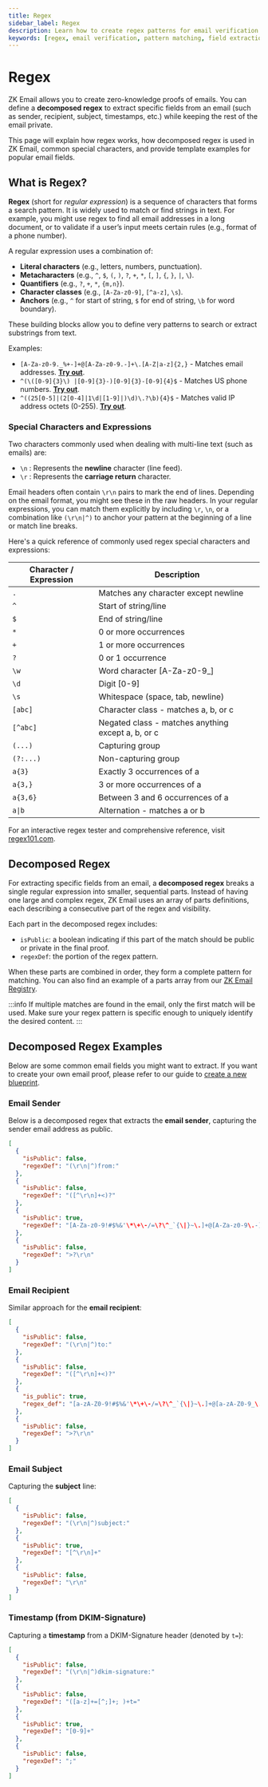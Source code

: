 ```yaml
---
title: Regex
sidebar_label: Regex
description: Learn how to create regex patterns for email verification in ZK Email.
keywords: [regex, email verification, pattern matching, field extraction, email parsing]
---
```


# Regex

ZK Email allows you to create zero-knowledge proofs of emails. You can define a **decomposed regex** to extract specific fields from an email (such as sender, recipient, subject, timestamps, etc.) while keeping the rest of the email private. 

This page will explain how regex works, how decomposed regex is used in ZK Email, common special characters, and provide template examples for popular email fields.

## What is Regex?

**Regex** (short for *regular expression*) is a sequence of characters that forms a search pattern. It is widely used to match or find strings in text. For example, you might use regex to find all email addresses in a long document, or to validate if a user’s input meets certain rules (e.g., format of a phone number).

A regular expression uses a combination of:
- **Literal characters** (e.g., letters, numbers, punctuation).
- **Metacharacters** (e.g., `^`, `$`, `(`, `)`, `?`, `+`, `*`, `[`, `]`, `{`, `}`, `|`, `\`).
- **Quantifiers** (e.g., `?`, `+`, `*`, `{m,n}`).
- **Character classes** (e.g., `[A-Za-z0-9]`, `[^a-z]`, `\s`).
- **Anchors** (e.g., `^` for start of string, `$` for end of string, `\b` for word boundary).

These building blocks allow you to define very patterns to search or extract substrings from text.

Examples:

- `[A-Za-z0-9._%+-]+@[A-Za-z0-9.-]+\.[A-Z|a-z]{2,}` - Matches email addresses. [**Try out**](https://regex101.com/r/NlTlk4/1).
- `^(\([0-9]{3}\) |[0-9]{3}-)[0-9]{3}-[0-9]{4}$` - Matches US phone numbers. [**Try out**](https://regex101.com/r/QwP1va/1).
- `^((25[0-5]|(2[0-4]|1\d|[1-9]|)\d)\.?\b){4}$` - Matches valid IP address octets (0-255). [**Try out**](https://regex101.com/r/E6ujVA/1).

### Special Characters and Expressions

Two characters commonly used when dealing with multi-line text (such as emails) are:

- `\n` : Represents the **newline** character (line feed).
- `\r` : Represents the **carriage return** character.

Email headers often contain `\r\n` pairs to mark the end of lines. Depending on the email format, you might see these in the raw headers. In your regular expressions, you can match them explicitly by including `\r`, `\n`, or a combination like `(\r\n|^)` to anchor your pattern at the beginning of a line or match line breaks.

Here's a quick reference of commonly used regex special characters and expressions:

| Character / Expression| Description |
|-----------|-------------|
| `.` | Matches any character except newline |
| `^` | Start of string/line |
| `$` | End of string/line |
| `*` | 0 or more occurrences |
| `+` | 1 or more occurrences |
| `?` | 0 or 1 occurrence |
| `\w` | Word character [A-Za-z0-9_] |
| `\d` | Digit [0-9] |
| `\s` | Whitespace (space, tab, newline) |
| `[abc]` | Character class - matches a, b, or c |
| `[^abc]` | Negated class - matches anything except a, b, or c |
| `(...)` | Capturing group |
| `(?:...)` | Non-capturing group |
| `a{3}` | Exactly 3 occurrences of a |
| `a{3,}` | 3 or more occurrences of a |
| `a{3,6}` | Between 3 and 6 occurrences of a |
| `a\|b` | Alternation - matches a or b |

For an interactive regex tester and comprehensive reference, visit [regex101.com](https://regex101.com).

## Decomposed Regex

For extracting specific fields from an email, a **decomposed regex** breaks a single regular expression into smaller, sequential parts. Instead of having one large and complex regex, ZK Email uses an array of parts definitions, each describing a consecutive part of the regex and visibility.

Each part in the decomposed regex includes:
- `isPublic`: a boolean indicating if this part of the match should be public or private in the final proof.
- `regexDef`: the portion of the regex pattern.

When these parts are combined in order, they form a complete pattern for matching. You can also find an example of a parts array from our [ZK Email Registry](https://registry.zk.email/dc963079-fe7d-4bcb-a4ed-c60ad7a93d2b/parameters#:~:text=parts).

:::info
If multiple matches are found in the email, only the first match will be used. Make sure your regex pattern is specific enough to uniquely identify the desired content.
:::

## Decomposed Regex Examples

Below are some common email fields you might want to extract. If you want to create your own email proof, please refer to our guide to [create a new blueprint](/zk-email-sdk/create-blueprint).

### Email Sender

Below is a decomposed regex that extracts the **email sender**, capturing the sender email address as public.

```json
[
  {
    "isPublic": false,
    "regexDef": "(\r\n|^)from:"
  },
  {
    "isPublic": false,
    "regexDef": "([^\r\n]+<)?"
  },
  {
    "isPublic": true,
    "regexDef": "[A-Za-z0-9!#$%&'\*\+\-/=\?\^_`{\|}~\.]+@[A-Za-z0-9\.-]+"
  },
  {
    "isPublic": false,
    "regexDef": ">?\r\n"
  }
]
```
### Email Recipient

Similar approach for the **email recipient**:

```json
[
  {
    "isPublic": false,
    "regexDef": "(\r\n|^)to:"
  },
  {
    "isPublic": false,
    "regexDef": "([^\r\n]+<)?"
  },
  {
    "is_public": true,
    "regex_def": "[a-zA-Z0-9!#$%&'\*\+\-/=\?\^_`{\|}~\.]+@[a-zA-Z0-9_\.-]+"
  },
  {
    "isPublic": false,
    "regexDef": ">?\r\n"
  }
]
```

### Email Subject

Capturing the **subject** line:

```json
[
  {
    "isPublic": false,
    "regexDef": "(\r\n|^)subject:"
  },
  {
    "isPublic": true,
    "regexDef": "[^\r\n]+"
  },
  {
    "isPublic": false,
    "regexDef": "\r\n"
  }
]
```

### Timestamp (from DKIM-Signature)

Capturing a **timestamp** from a DKIM-Signature header (denoted by `t=`):

```json
[
  {
    "isPublic": false,
    "regexDef": "(\r\n|^)dkim-signature:"
  },
  {
    "isPublic": false,
    "regexDef": "([a-z]+=[^;]+; )+t="
  },
  {
    "isPublic": true,
    "regexDef": "[0-9]+"
  },
  {
    "isPublic": false,
    "regexDef": ";"
  }
]
```
